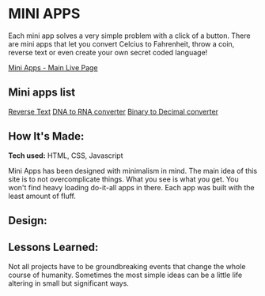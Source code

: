 # MINI APPS
Each mini app solves a very simple problem with a click of a button. There are mini apps that let you convert Celcius to Fahrenheit, throw a coin, reverse text or even create your own secret coded language! 

[Mini Apps - Main Live Page](https://franciscocasillas.github.io/mini-apps/)

## Mini apps list
[Reverse Text](https://franciscocasillas.github.io/mini-apps/apps/StringReverse/index.html)
[DNA to RNA converter](https://franciscocasillas.github.io/mini-apps/apps/DNAtoRNA/index.html)
[Binary to Decimal converter](https://franciscocasillas.github.io/mini-apps/apps/Binary%20to%20Decimal/index.html)

<!-- PROJECT IMAGE -->

## How It's Made:
**Tech used:** HTML, CSS, Javascript

Mini Apps has been designed with minimalism in mind. The main idea of this site is to not overcomplicate things. What you see is what you get. You won't find heavy loading do-it-all apps in there. Each app was built with the least amount of fluff.

## Design:


## Lessons Learned: 
Not all projects have to be groundbreaking events that change the whole course of humanity. Sometimes the most simple ideas can be a little life altering in small but significant ways. 
